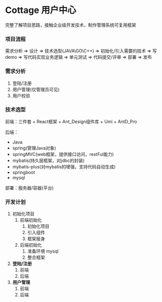 # Cottage 用户中心
完整了解项目思路，接触企业级开发技术，制作管理系统可复用框架

### 项目流程
需求分析 => 设计 => 技术选型(JAVA\GO\C++) => 初始化/引入需要的技术 => 写demo => 写代码实现业务逻辑 => 单元测试 => 代码提交/评审 => 部署 => 发布

### 需求分析
1. 登陆/注册
2. 用户管理(仅管理员可见)
3. 用户校验

### 技术选型
前端：三件套 + React框架 + Ant_Design组件库 + Umi + AntD_Pro

后端：
- Java 
- spring(管理Java对象)
- springMVC(web框架，提供接口访问，restFul能力) 
- mybatis(持久层框架，对jdbc的封装)
- mybatis-plus(对mybatis的增强，支持代码自动生成)
- springboot 
- mysql

部署：服务器/容器(平台)

### 开发计划
1. 初始化项目
	1. 前端初始化
	   1. 初始化项目
       2. 引入组件
       3. 框架瘦身
	2. 后端初始化
       1. 准备环境 mysql
       2. 整合框架
2. **登陆/注册**
	1. 前端
	2. 后端
3. **用户管理**
	1. 前端
	2. 后端